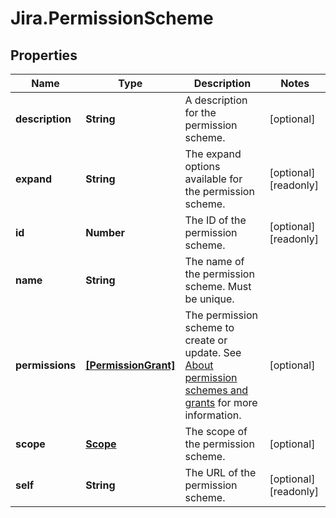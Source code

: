 # Jira.PermissionScheme

## Properties

Name | Type | Description | Notes
------------ | ------------- | ------------- | -------------
**description** | **String** | A description for the permission scheme. | [optional] 
**expand** | **String** | The expand options available for the permission scheme. | [optional] [readonly] 
**id** | **Number** | The ID of the permission scheme. | [optional] [readonly] 
**name** | **String** | The name of the permission scheme. Must be unique. | 
**permissions** | [**[PermissionGrant]**](PermissionGrant.md) | The permission scheme to create or update. See [About permission schemes and grants](#about-permission-schemes-and-grants) for more information. | [optional] 
**scope** | [**Scope**](Scope.md) | The scope of the permission scheme. | [optional] 
**self** | **String** | The URL of the permission scheme. | [optional] [readonly] 



